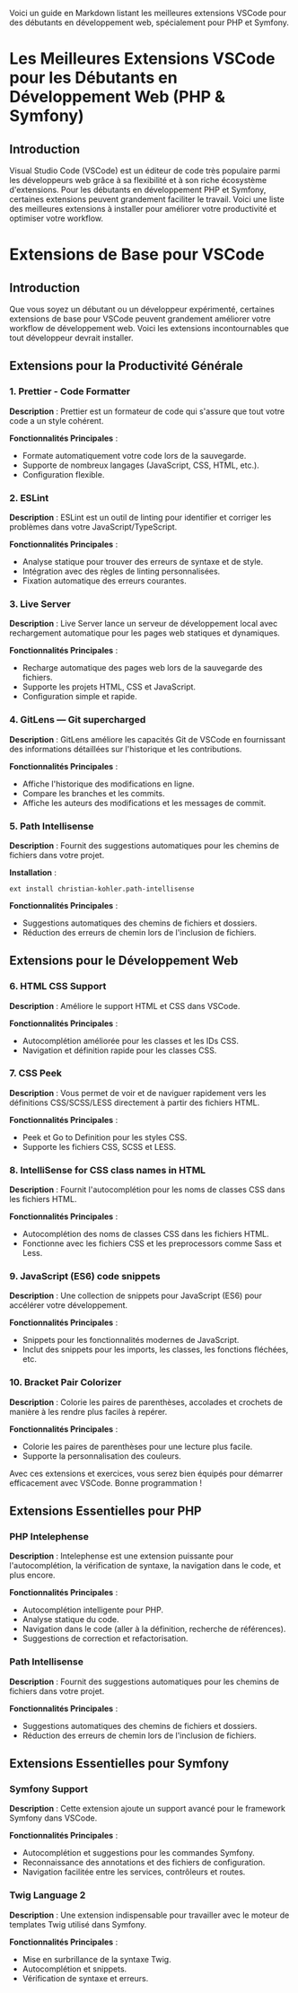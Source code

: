 Voici un guide en Markdown listant les meilleures extensions VSCode pour des débutants en développement web, spécialement pour PHP et Symfony.

# Les Meilleures Extensions VSCode pour les Débutants en Développement Web (PHP & Symfony)

## Introduction

Visual Studio Code (VSCode) est un éditeur de code très populaire parmi les développeurs web grâce à sa flexibilité et à son riche écosystème d'extensions. Pour les débutants en développement PHP et Symfony, certaines extensions peuvent grandement faciliter le travail. Voici une liste des meilleures extensions à installer pour améliorer votre productivité et optimiser votre workflow.

# Extensions de Base pour VSCode

## Introduction

Que vous soyez un débutant ou un développeur expérimenté, certaines extensions de base pour VSCode peuvent grandement améliorer votre workflow de développement web. Voici les extensions incontournables que tout développeur devrait installer.

## Extensions pour la Productivité Générale

### 1. **Prettier - Code Formatter**

**Description** : Prettier est un formateur de code qui s'assure que tout votre code a un style cohérent.

**Fonctionnalités Principales** :

- Formate automatiquement votre code lors de la sauvegarde.
- Supporte de nombreux langages (JavaScript, CSS, HTML, etc.).
- Configuration flexible.

### 2. **ESLint**

**Description** : ESLint est un outil de linting pour identifier et corriger les problèmes dans votre JavaScript/TypeScript.

**Fonctionnalités Principales** :

- Analyse statique pour trouver des erreurs de syntaxe et de style.
- Intégration avec des règles de linting personnalisées.
- Fixation automatique des erreurs courantes.

### 3. **Live Server**

**Description** : Live Server lance un serveur de développement local avec rechargement automatique pour les pages web statiques et dynamiques.

**Fonctionnalités Principales** :

- Recharge automatique des pages web lors de la sauvegarde des fichiers.
- Supporte les projets HTML, CSS et JavaScript.
- Configuration simple et rapide.

### 4. **GitLens — Git supercharged**

**Description** : GitLens améliore les capacités Git de VSCode en fournissant des informations détaillées sur l'historique et les contributions.

**Fonctionnalités Principales** :

- Affiche l'historique des modifications en ligne.
- Compare les branches et les commits.
- Affiche les auteurs des modifications et les messages de commit.

### 5. **Path Intellisense**

**Description** : Fournit des suggestions automatiques pour les chemins de fichiers dans votre projet.

**Installation** :

```plaintext
ext install christian-kohler.path-intellisense
```

**Fonctionnalités Principales** :

- Suggestions automatiques des chemins de fichiers et dossiers.
- Réduction des erreurs de chemin lors de l'inclusion de fichiers.

## Extensions pour le Développement Web

### 6. **HTML CSS Support**

**Description** : Améliore le support HTML et CSS dans VSCode.

**Fonctionnalités Principales** :

- Autocomplétion améliorée pour les classes et les IDs CSS.
- Navigation et définition rapide pour les classes CSS.

### 7. **CSS Peek**

**Description** : Vous permet de voir et de naviguer rapidement vers les définitions CSS/SCSS/LESS directement à partir des fichiers HTML.

**Fonctionnalités Principales** :

- Peek et Go to Definition pour les styles CSS.
- Supporte les fichiers CSS, SCSS et LESS.

### 8. **IntelliSense for CSS class names in HTML**

**Description** : Fournit l'autocomplétion pour les noms de classes CSS dans les fichiers HTML.

**Fonctionnalités Principales** :

- Autocomplétion des noms de classes CSS dans les fichiers HTML.
- Fonctionne avec les fichiers CSS et les preprocessors comme Sass et Less.

### 9. **JavaScript (ES6) code snippets**

**Description** : Une collection de snippets pour JavaScript (ES6) pour accélérer votre développement.

**Fonctionnalités Principales** :

- Snippets pour les fonctionnalités modernes de JavaScript.
- Inclut des snippets pour les imports, les classes, les fonctions fléchées, etc.

### 10. **Bracket Pair Colorizer**

**Description** : Colorie les paires de parenthèses, accolades et crochets de manière à les rendre plus faciles à repérer.

**Fonctionnalités Principales** :

- Colorie les paires de parenthèses pour une lecture plus facile.
- Supporte la personnalisation des couleurs.

Avec ces extensions et exercices, vous serez bien équipés pour démarrer efficacement avec VSCode. Bonne programmation !

## Extensions Essentielles pour PHP

### PHP Intelephense

**Description** : Intelephense est une extension puissante pour l'autocomplétion, la vérification de syntaxe, la navigation dans le code, et plus encore.

**Fonctionnalités Principales** :

- Autocomplétion intelligente pour PHP.
- Analyse statique du code.
- Navigation dans le code (aller à la définition, recherche de références).
- Suggestions de correction et refactorisation.

### Path Intellisense

**Description** : Fournit des suggestions automatiques pour les chemins de fichiers dans votre projet.

**Fonctionnalités Principales** :

- Suggestions automatiques des chemins de fichiers et dossiers.
- Réduction des erreurs de chemin lors de l'inclusion de fichiers.

## Extensions Essentielles pour Symfony

### Symfony Support

**Description** : Cette extension ajoute un support avancé pour le framework Symfony dans VSCode.

**Fonctionnalités Principales** :

- Autocomplétion et suggestions pour les commandes Symfony.
- Reconnaissance des annotations et des fichiers de configuration.
- Navigation facilitée entre les services, contrôleurs et routes.

### Twig Language 2

**Description** : Une extension indispensable pour travailler avec le moteur de templates Twig utilisé dans Symfony.

**Fonctionnalités Principales** :

- Mise en surbrillance de la syntaxe Twig.
- Autocomplétion et snippets.
- Vérification de syntaxe et erreurs.
